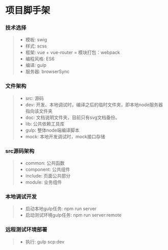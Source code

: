 项目脚手架
===================


### 技术选择
> - 模板: swig
> - 样式: scss
> - 框架: vue + vue-router
> = 模块打包：webpack
> - 编程风格: ES6
> - 编译: gulp
> - 服务器: browserSync


### 文件架构
> - src: 源码
> - dev: 开发、本地调试时，编译之后的临时文件夹，即本地node服务器指向该文件夹
> - doc: 文档说明文件夹，目前只有svg文档备份。
> - lib: 公共依赖工具库
> - gulp: 整体node端编译脚本
> - mock: 本地开发调试时，mock接口存储

### src源码架构
> - common: 公共函数
> - component: 公共组件
> - include: 页面公共部分
> - module: 业务组件

### 本地调试开发
> - 启动本地gulp任务: npm run server
> - 启动测试环境gulp任务: npm run server:remote

### 远程测试环境部署
> - 执行: gulp scp:dev
